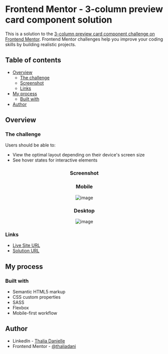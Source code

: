 # Frontend Mentor - 3-column preview card component solution

This is a solution to the [3-column preview card component challenge on Frontend Mentor](https://www.frontendmentor.io/challenges/3column-preview-card-component-pH92eAR2-). Frontend Mentor challenges help you improve your coding skills by building realistic projects. 

## Table of contents

- [Overview](#overview)
  - [The challenge](#the-challenge)
  - [Screenshot](#screenshot)
  - [Links](#links)
- [My process](#my-process)
  - [Built with](#built-with)
- [Author](#author)

## Overview

### The challenge

Users should be able to:

- View the optimal layout depending on their device's screen size
- See hover states for interactive elements

<div align="center">

### Screenshot

### Mobile

![image](https://user-images.githubusercontent.com/31187727/233119996-0e7afb92-f1d3-41f5-9454-ea6f1ec93d77.png)

### Desktop

![image](https://user-images.githubusercontent.com/31187727/233119722-bfe05e3b-f00b-4957-a4ed-41eae1cad700.png)

</div>

### Links

- [Live Site URL](https://3-column-preview-card-weld.vercel.app/)
- [Solution URL](https://www.frontendmentor.io/profile/thaliadani/solutions)

## My process

### Built with

- Semantic HTML5 markup
- CSS custom properties
- SASS
- Flexbox
- Mobile-first workflow

## Author

- LinkedIn - [Thalia Danielle](https://www.linkedin.com/in/thalia-danielle-21b968221)
- Frontend Mentor - [@thaliadani](https://www.frontendmentor.io/profile/thaliadani)
